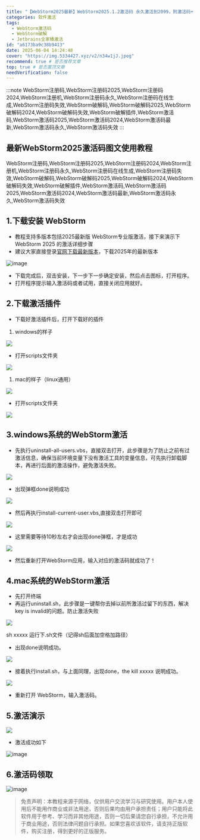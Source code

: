```yaml
---
title: "【WebStorm2025最新】WebStorm2025.1.2激活码 永久激活到2099，附激活码+激活插件"
categories: 软件激活
tags: 
  - WebStorm激活码
  - WebStorm破解
  - Jetbrains全家桶激活
id: "a6173ba9c38b9413"
date: 2025-06-04 14:24:48
cover: "https://img.5334427.xyz/v2/n34w1jJ.jpeg"
recommend: true # 是否推荐文章
top: true # 是否置顶文章
needVerification: false
---
```


:::note
WebStorm注册码,WebStorm注册码2025,WebStorm注册码2024,WebStorm注册机,WebStorm注册码永久,WebStorm注册码在线生成,WebStorm注册码失效,WebStorm破解码,WebStorm破解码2025,WebStorm破解码2024,WebStorm破解码失效,WebStorm破解插件,WebStorm激活码,WebStorm激活码2025,WebStorm激活码2024,WebStorm激活码最新,WebStorm激活码永久,WebStorm激活码失效
:::


## 最新WebStorm2025激活码图文使用教程
WebStorm注册码,WebStorm注册码2025,WebStorm注册码2024,WebStorm注册机,WebStorm注册码永久,WebStorm注册码在线生成,WebStorm注册码失效,WebStorm破解码,WebStorm破解码2025,WebStorm破解码2024,WebStorm破解码失效,WebStorm破解插件,WebStorm激活码,WebStorm激活码2025,WebStorm激活码2024,WebStorm激活码最新,WebStorm激活码永久,WebStorm激活码失效

## 1.下载安装 WebStorm
- 教程支持多版本包括2025最新版 WebStorm专业版激活，接下来演示下WebStorm 2025 的激活详细步骤
- 建议大家直接登录[官网下载最新版本](https://www.jetbrains.com.cn/WebStorm/download)，下载2025年的最新版本

![image](https://img.5334427.xyz/v2/n34w1jJ.jpeg "最新版本和时间")

- 下载完成后，双击安装，下一步下一步确定安装，然后点击图标，打开程序。
- 打开程序提示输入激活码或者试用，直接关闭应用就好。


## 2.下载激活插件

- 下载好激活插件后，打开下载好的插件

1. windows的样子

![](https://img.5334427.xyz/v2/es4Uewy.png)


- 打开scripts文件夹

![](https://img.5334427.xyz/v2/drlBNXW.png)


1. mac的样子（linux通用）

![](https://img.5334427.xyz/v2/I4T2aK7.jpeg)


- 打开scripts文件夹

![](https://img.5334427.xyz/v2/gKNQplh.jpeg)


## 3.windows系统的WebStorm激活

- 先执行uninstall-all-users.vbs，直接双击打开，此步骤是为了防止之前有过激活信息，确保当前环境变量下没有激活工具的变量信息，可先执行卸载脚本，再进行后面的激活操作，避免激活失败。

![](https://img.5334427.xyz/v2/vNb5lO2.jpeg)


- 出现弹框done说明成功

![](https://img.5334427.xyz/v2/UVCEwu3.jpeg)


- 然后再执行install-current-user.vbs,直接双击打开即可

![](https://img.5334427.xyz/v2/ZyZOFW9.jpeg)


- 这里需要等待10秒左右才会出现done弹框，才是成功

![](https://img.5334427.xyz/v2/xOFMkMu.jpeg)


- 然后重新打开WebStorm应用，输入对应的激活码就成功了！

## 4.mac系统的WebStorm激活

- 先打开终端
- 再运行uninstall.sh，此步骤是一键帮你去掉以前所激活过留下的东西，解决key is invalid的问题。防止激活失败

![](https://img.5334427.xyz/v2/a9A2SXW.jpeg)

sh xxxxx 运行下.sh文件（记得sh后面加空格加路径）

- 出现done说明成功。

![](https://img.5334427.xyz/v2/0SJByS1.jpeg)

- 接着执行install.sh，与上面同理，出现done，the kill xxxxx 说明成功。

![](https://img.5334427.xyz/v2/F7bC07n.jpeg)

- 重新打开 WebStorm，输入激活码。

## 5.激活演示

![](https://img.5334427.xyz/v2/mhqkTUk.jpeg)

- 激活成功如下

![image](https://img.5334427.xyz/v2/ZSoyEQ9.jpeg)


## 6.激活码领取

![image](https://img.5334427.xyz/v2/m7XZbdP.png "领取激活码")


> 免责声明：本教程来源于网络，仅供用户交流学习与研究使用。用户本人使用后不能用作商业或非法用途，否则后果均由用户承担责任；用户只能将此软件用于参考、学习而非其他用途，否则一切后果请您自行承担，不允许用于商业用途，否则法律问题自行承担。如果您喜欢该软件，请支持正版软件，购买注册，得到更好的正版服务。